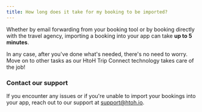 ```yaml
---
title: How long does it take for my booking to be imported?
---
```


Whether by email forwarding from your booking tool or by booking directly with the travel agency, importing a booking into your app can take **up to 5 minutes**.

In any case, after you've done what's needed, there's no need to worry. Move on to other tasks as our HtoH Trip Connect technology takes care of the job!

### Contact our support

If you encounter any issues or if you're unable to import your bookings into your app, reach out to our support at [support@htoh.io](mailto:support@htoh.io).